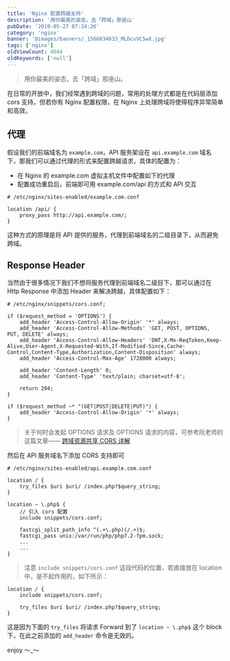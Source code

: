 ```yaml
---
title: 'Nginx 配置跨越支持'
description: '用你最美的姿态，去「跨域」那座山'
pubDate: '2019-05-27 07:24:26'
category: 'nginx'
banner: '@images/banners/_1566034633_MLDcvVC5wX.jpg'
tags: ['nginx']
oldViewCount: 4044
oldKeywords: ['null']
---
```


> 用你最美的姿态，去「跨域」那座山。

在日常的开放中，我们经常遇到跨域的问题，常用的处理方式都是在代码层添加 cors 支持，但若你有 Nginx 配置权限，在 Nginx 上处理跨域将使得程序异常简单和高效。

## 代理

假设我们的前端域名为 `example.com`，API 服务架设在 `api.example.com` 域名下，那我们可以通过代理的形式来配置跨越请求，具体的配置为：

- 在 Nginx 的 example.com 虚拟主机文件中配置如下的代理
- 配置成功重启后，前端即可用 example.com/api 的方式和 API 交互

```
# /etc/nginx/sites-enabled/example.com.conf

location /api/ {
    proxy_pass http://api.example.com/;
}
```

这种方式的原理是将 API 提供的服务，代理到前端域名的二级目录下，从而避免跨域。

## Response Header

当然由于很多情况下我们不想将服务代理到前端域名二级目下，那可以通过在 Http Response 中添加 Header 来解决跨越，具体配置如下：

```nginx
# /etc/nginx/snippets/cors.conf;

if ($request_method = 'OPTIONS') {
    add_header 'Access-Control-Allow-Origin' '*' always;
    add_header 'Access-Control-Allow-Methods' 'GET, POST, OPTIONS, PUT, DELETE' always;
    add_header 'Access-Control-Allow-Headers' 'DNT,X-Mx-ReqToken,Keep-Alive,User-Agent,X-Requested-With,If-Modified-Since,Cache-Control,Content-Type,Authorization,Content-Disposition' always;
    add_header 'Access-Control-Max-Age' 1728000 always;

    add_header 'Content-Length' 0;
    add_header 'Content-Type' 'text/plain; charset=utf-8';

    return 204;
}

if ($request_method ~* "(GET|POST|DELETE|PUT)") {
    add_header 'Access-Control-Allow-Origin' '*' always;
}
```

> 关于何时会发起 OPTIONS 请求及 OPTIONS 请求的内容，可参考阮老师的这篇文章—— [跨域资源共享 CORS 详解](http://www.ruanyifeng.com/blog/2016/04/cors.html)

然后在 API 服务域名下添加 CORS 支持即可

```nginx
# /etc/nginx/sites-enabled/api.example.com.conf

location / {
    try_files $uri $uri/ /index.php?$query_string;
}

location ~ \.php$ {
    // 引入 cors 配置
    include snippets/cors.conf;

    fastcgi_split_path_info ^(.+\.php)(/.+)$;
    fastcgi_pass unix:/var/run/php/php7.2-fpm.sock;
    ...
    ...
}
```

> 注意 `include snippets/cors.conf` 这段代码的位置，若直接放在 location 中，是不起作用的，如下所示：

```nginx
location / {
    include snippets/cors.conf;

    try_files $uri $uri/ /index.php?$query_string;
}
```

这是因为下面的 `try_files` 将请求 Forward 到了 `location ~ \.php$` 这个 block 下，在此之前添加的 `add_header` 命令是无效的。

enjoy ～\_～
